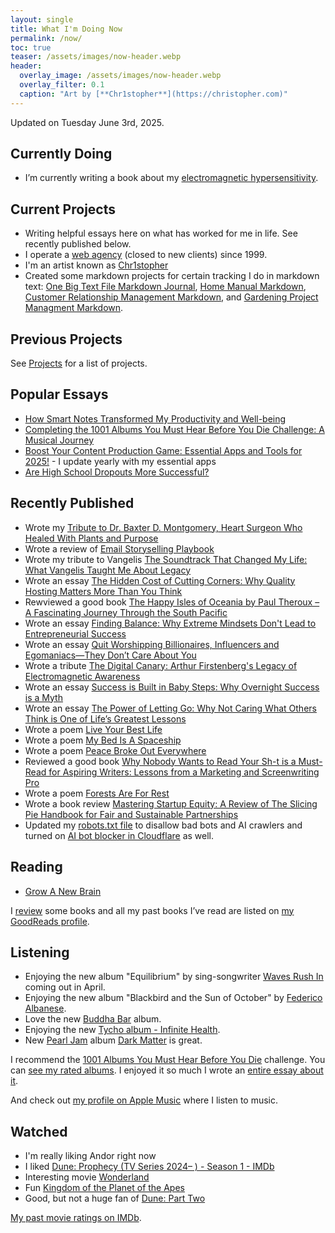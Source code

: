 ```yaml
---
layout: single
title: What I'm Doing Now
permalink: /now/
toc: true
teaser: /assets/images/now-header.webp
header:
  overlay_image: /assets/images/now-header.webp
  overlay_filter: 0.1
  caption: "Art by [**Chr1stopher**](https://christopher.com)"
---
```

Updated on Tuesday June 3rd, 2025.

## Currently Doing
- I’m currently writing a book about my [electromagnetic hypersensitivity](/ehs).

## Current Projects
- Writing helpful essays here on what has worked for me in life. See recently published below.
- I operate a [web agency](/whodefinesyou) (closed to new clients) since 1999.
- I'm an artist known as [Chr1stopher](/chr1stopher)
- Created some markdown projects for certain tracking I do in markdown text: [One Big Text File Markdown Journal](/obtf), [Home Manual Markdown](/home-manual), [Customer Relationship Management Markdown](/crm), and [Gardening Project Managment Markdown](/gardening).

## Previous Projects
See [Projects](/projects) for a list of projects.

## Popular Essays
- [How Smart Notes Transformed My Productivity and Well-being](/smart-notes/)
- [Completing the 1001 Albums You Must Hear Before You Die Challenge: A Musical Journey](/1001-albums/)
- [Boost Your Content Production Game: Essential Apps and Tools for 2025!](/workflow/) - I update yearly with my essential apps
- [Are High School Dropouts More Successful?](/high-school-dropouts-are-more-successful/)

## Recently Published
- Wrote my [Tribute to Dr. Baxter D. Montgomery, Heart Surgeon Who Healed With Plants and Purpose](/montgomery/)
- Wrote a review of [Email Storyselling Playbook](/email-storyselling/)
- Wrote my tribute to Vangelis [The Soundtrack That Changed My Life: What Vangelis Taught Me About Legacy](/vangelis)
- Wrote an essay [The Hidden Cost of Cutting Corners: Why Quality Hosting Matters More Than You Think](/why-good-hosting-matters/)
- Rewviewed a good book [The Happy Isles of Oceania by Paul Theroux – A Fascinating Journey Through the South Pacific]("/happy-isles-of-oceania/)
- Wrote an essay [Finding Balance: Why Extreme Mindsets Don't Lead to Entrepreneurial Success](/finding-balance/)
- Wrote an essay [Quit Worshipping Billionaires, Influencers and Egomaniacs—They Don’t Care About You](/billionaires/)
- Wrote a tribute [The Digital Canary: Arthur Firstenberg's Legacy of Electromagnetic Awareness](/arthur-firstenberg/)
- Wrote an essay [Success is Built in Baby Steps: Why Overnight Success is a Myth](/baby-steps/)
- Wrote an essay [The Power of Letting Go: Why Not Caring What Others Think is One of Life’s Greatest Lessons](power-of-letting-go/)
- Wrote a poem [Live Your Best Life](/live-your-best-life/)
- Wrote a poem [My Bed Is A Spaceship](/my-bed-is-a-spaceship/)
- Wrote a poem [Peace Broke Out Everywhere](/peace-broke-out-everywhere/)
- Reviewed a good book [Why Nobody Wants to Read Your Sh-t is a Must-Read for Aspiring Writers: Lessons from a Marketing and Screenwriting Pro](/nobody-wants-to-read-you/)
- Wrote a poem [Forests Are For Rest](/forests-are-for-rest/)
- Wrote a book review [Mastering Startup Equity: A Review of The Slicing Pie Handbook for Fair and Sustainable Partnerships](/slicing-pie/)
- Updated my [robots.txt file](/robots.txt) to disallow bad bots and AI crawlers and turned on [AI bot blocker in Cloudflare](http://blog.cloudflare.com/declaring-your-aindependence-block-ai-bots-scrapers-and-crawlers-with-a-single-click) as well.

## Reading
- [Grow A New Brain](https://amzn.to/40duPqt)

I [review](/categories/#reviews) some books and all my past books I’ve read are listed on [my GoodReads profile](https://www.goodreads.com/christophersherrod).

## Listening
- Enjoying the new album "Equilibrium" by sing-songwriter [Waves Rush In](https://wavesrushin.com) coming out in April.
- Enjoying the new album "Blackbird and the Sun of October" by [Federico Albanese](https://www.federicoalbanese.com).
- Love the new [Buddha Bar](https://www.buddhabar.com/en/buddha-bar-by-dole-kom-ravin/) album.
- Enjoying the new [Tycho album - Infinite Health](https://tychomusic.com).
- New [Pearl Jam](https://pearljam.com) album [Dark Matter](https://pearljam.com/news/dark-matter-out-now) is great.

I recommend the [1001 Albums You Must Hear Before You Die](https://1001albumsgenerator.com) challenge. You can [see my rated albums](https://1001albumsgenerator.com/shares/6093ff2a336e5a7f8b50c476). I enjoyed it so much I wrote an [entire essay about it](https://christophersherrod.com/1001-albums/).

And check out [my profile on Apple Music](https://music.apple.com/profile/clsherrod) where I listen to music.

## Watched
- I'm really liking Andor right now
- I liked [Dune: Prophecy (TV Series 2024– ) - Season 1 - IMDb](https://www.imdb.com/title/tt10466872/episodes/?ref_=tt_ov_epl) 
- Interesting movie [Wonderland](https://www.imdb.com/title/tt31254554/?ref_=rt_t_6)
- Fun [Kingdom of the Planet of the Apes](https://www.imdb.com/title/tt11389872/?ref_=rt_t_10)
- Good, but not a huge fan of [Dune: Part Two](https://www.imdb.com/title/tt15239678/?ref_=rt_t_22)

[My past movie ratings on IMDb](https://www.imdb.com/user/ur119282955/ratings).